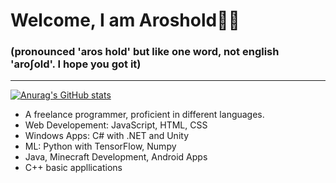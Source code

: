 # Welcome, I am Aroshold👋🏼
### (pronounced 'aros hold' but like one word, not english 'aro∫old'. I hope you got it)
---
[![Anurag's GitHub stats](https://github-readme-stats.vercel.app/api?username=Aroshold)](https://github.com/anuraghazra/github-readme-stats)
- A freelance programmer, proficient in different languages.
- Web Developement: JavaScript, HTML, CSS
- Windows Apps: C# with .NET and Unity
- ML: Python with TensorFlow, Numpy
- Java, Minecraft Development, Android Apps
- C++ basic appllications
